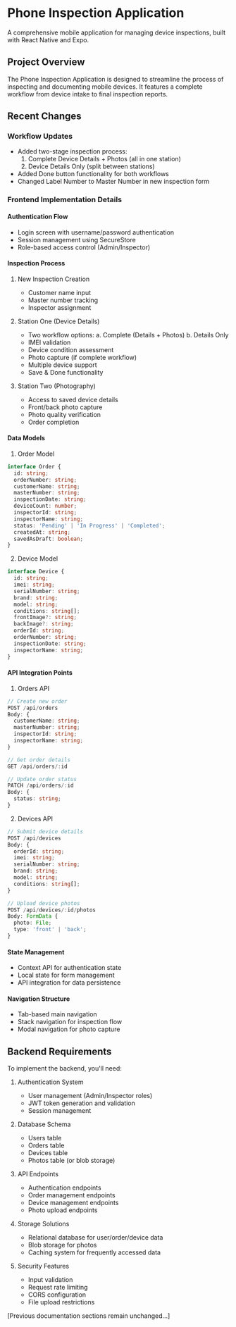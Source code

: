 # Phone Inspection Application

A comprehensive mobile application for managing device inspections, built with React Native and Expo.

## Project Overview

The Phone Inspection Application is designed to streamline the process of inspecting and documenting mobile devices. It features a complete workflow from device intake to final inspection reports.

## Recent Changes

### Workflow Updates
- Added two-stage inspection process:
  1. Complete Device Details + Photos (all in one station)
  2. Device Details Only (split between stations)
- Added Done button functionality for both workflows
- Changed Label Number to Master Number in new inspection form

### Frontend Implementation Details

#### Authentication Flow
- Login screen with username/password authentication
- Session management using SecureStore
- Role-based access control (Admin/Inspector)

#### Inspection Process
1. New Inspection Creation
   - Customer name input
   - Master number tracking
   - Inspector assignment

2. Station One (Device Details)
   - Two workflow options:
     a. Complete (Details + Photos)
     b. Details Only
   - IMEI validation
   - Device condition assessment
   - Photo capture (if complete workflow)
   - Multiple device support
   - Save & Done functionality

3. Station Two (Photography)
   - Access to saved device details
   - Front/back photo capture
   - Photo quality verification
   - Order completion

#### Data Models

1. Order Model
```typescript
interface Order {
  id: string;
  orderNumber: string;
  customerName: string;
  masterNumber: string;
  inspectionDate: string;
  deviceCount: number;
  inspectorId: string;
  inspectorName: string;
  status: 'Pending' | 'In Progress' | 'Completed';
  createdAt: string;
  savedAsDraft: boolean;
}
```

2. Device Model
```typescript
interface Device {
  id: string;
  imei: string;
  serialNumber: string;
  brand: string;
  model: string;
  conditions: string[];
  frontImage?: string;
  backImage?: string;
  orderId: string;
  orderNumber: string;
  inspectionDate: string;
  inspectorName: string;
}
```

#### API Integration Points

1. Orders API
```typescript
// Create new order
POST /api/orders
Body: {
  customerName: string;
  masterNumber: string;
  inspectorId: string;
  inspectorName: string;
}

// Get order details
GET /api/orders/:id

// Update order status
PATCH /api/orders/:id
Body: {
  status: string;
}
```

2. Devices API
```typescript
// Submit device details
POST /api/devices
Body: {
  orderId: string;
  imei: string;
  serialNumber: string;
  brand: string;
  model: string;
  conditions: string[];
}

// Upload device photos
POST /api/devices/:id/photos
Body: FormData {
  photo: File;
  type: 'front' | 'back';
}
```

#### State Management
- Context API for authentication state
- Local state for form management
- API integration for data persistence

#### Navigation Structure
- Tab-based main navigation
- Stack navigation for inspection flow
- Modal navigation for photo capture

## Backend Requirements

To implement the backend, you'll need:

1. Authentication System
   - User management (Admin/Inspector roles)
   - JWT token generation and validation
   - Session management

2. Database Schema
   - Users table
   - Orders table
   - Devices table
   - Photos table (or blob storage)

3. API Endpoints
   - Authentication endpoints
   - Order management endpoints
   - Device management endpoints
   - Photo upload endpoints

4. Storage Solutions
   - Relational database for user/order/device data
   - Blob storage for photos
   - Caching system for frequently accessed data

5. Security Features
   - Input validation
   - Request rate limiting
   - CORS configuration
   - File upload restrictions

[Previous documentation sections remain unchanged...]
